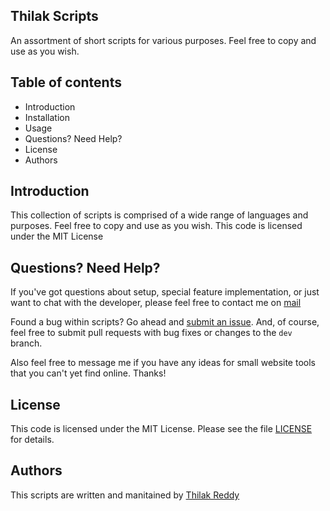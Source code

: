## Thilak Scripts

An assortment of short scripts for various purposes. Feel free to copy and use as you wish.

## Table of contents

* Introduction
* Installation
* Usage
* Questions? Need Help?
* License
* Authors

## Introduction

This collection of scripts is comprised of a wide range of languages and purposes.  Feel free to copy and use as you wish. This code is licensed under the MIT License

## Questions? Need Help? 

If you've got questions about setup, special feature implementation, or just want to chat with the developer, please feel free to contact me on <a href="mailto:thilakreddypothuganti@gmail.com">mail</a>

Found a bug within scripts? Go ahead and [submit an issue](https://github.com/ThilakReddyy/). And, of course, feel free to submit pull requests with bug fixes or changes to the `dev` branch.

Also feel free to message me if you have any ideas for small website tools that you can't yet find online. Thanks!

## License

This code is licensed under the MIT License. Please see the file [LICENSE](https://github.com/ThilakReddyy/Scripts/blob/main/LICENSE) for details.

## Authors

This scripts are written and manitained by [Thilak Reddy](https://github.com/ThilakReddyy/)
